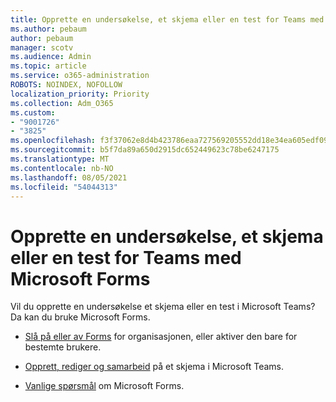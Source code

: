 ```yaml
---
title: Opprette en undersøkelse, et skjema eller en test for Teams med Microsoft Forms
ms.author: pebaum
author: pebaum
manager: scotv
ms.audience: Admin
ms.topic: article
ms.service: o365-administration
ROBOTS: NOINDEX, NOFOLLOW
localization_priority: Priority
ms.collection: Adm_O365
ms.custom:
- "9001726"
- "3825"
ms.openlocfilehash: f3f37062e8d4b423786eaa727569205552dd18e34ea605edf09ffe5b12a16b6e
ms.sourcegitcommit: b5f7da89a650d2915dc652449623c78be6247175
ms.translationtype: MT
ms.contentlocale: nb-NO
ms.lasthandoff: 08/05/2021
ms.locfileid: "54044313"
---
```

# <a name="create-a-poll-form-or-quiz-for-teams-with-microsoft-forms"></a>Opprette en undersøkelse, et skjema eller en test for Teams med Microsoft Forms

Vil du opprette en undersøkelse et skjema eller en test i Microsoft Teams? Da kan du bruke Microsoft Forms.

 - [Slå på eller av Forms](https://support.office.com/article/turn-off-or-turn-on-microsoft-forms-8dcbf3ab-f2d6-459a-b8be-8d9892132a43) for organisasjonen, eller aktiver den bare for bestemte brukere.
 
 - [Opprett, rediger og samarbeid](https://support.office.com/article/create-edit-and-collaborate-on-a-form-in-microsoft-teams-333b97a3-41d9-48bc-a1cb-84a96bd44e14) på et skjema i Microsoft Teams.
 
 - [Vanlige spørsmål](https://support.office.com/article/get-started-1dd58027-40dc-42d0-9ca4-80ddecc5c696) om Microsoft Forms.